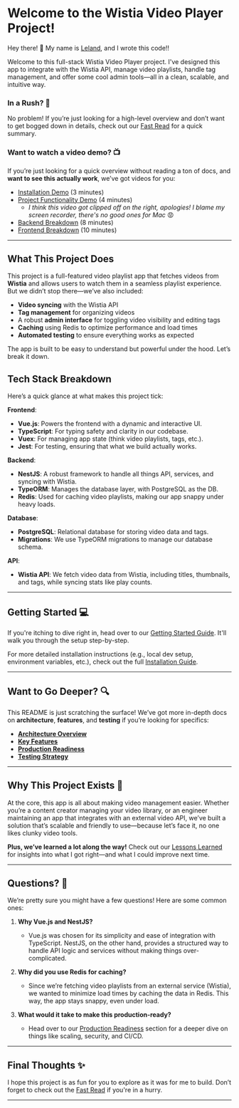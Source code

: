 # Welcome to the Wistia Video Player Project!

Hey there! 👋 My name is [Leland](https://www.linkedin.com/in/lelandwarren/), and I wrote this code!!

Welcome to this full-stack Wistia Video Player project. I've designed this app to integrate with the Wistia API, manage video playlists, handle tag management, and offer some cool admin tools—all in a clean, scalable, and intuitive way.

### In a Rush? 🚀

No problem! If you’re just looking for a high-level overview and don’t want to get bogged down in details, check out our [Fast Read](./docs/FAST_README.md) for a quick summary.

### Want to watch a video demo? 📺

If you’re just looking for a quick overview without reading a ton of docs, and **want to see this actually work**, we’ve got videos for you:

- [Installation Demo](./docs/resources/videos/Installation.mov) (3 minutes)
- [Project Functionality Demo](./docs/resources/videos/Project_Functionality.mov) (4 minutes)
  - _I think this video got clipped off on the right, apologies! I blame my screen recorder, there's no good ones for Mac_ 😡
- [Backend Breakdown](./docs/resources/videos/Backend.mov) (8 minutes)
- [Frontend Breakdown](./docs/resources/videos/Frontend.mov) (10 minutes)

---

## What This Project Does

This project is a full-featured video playlist app that fetches videos from **Wistia** and allows users to watch them in a seamless playlist experience. But we didn’t stop there—we’ve also included:

- **Video syncing** with the Wistia API
- **Tag management** for organizing videos
- A robust **admin interface** for toggling video visibility and editing tags
- **Caching** using Redis to optimize performance and load times
- **Automated testing** to ensure everything works as expected

The app is built to be easy to understand but powerful under the hood. Let’s break it down.

## Tech Stack Breakdown

Here’s a quick glance at what makes this project tick:

**Frontend**:

- **Vue.js**: Powers the frontend with a dynamic and interactive UI.
- **TypeScript**: For typing safety and clarity in our codebase.
- **Vuex**: For managing app state (think video playlists, tags, etc.).
- **Jest**: For testing, ensuring that what we build actually works.

**Backend**:

- **NestJS**: A robust framework to handle all things API, services, and syncing with Wistia.
- **TypeORM**: Manages the database layer, with PostgreSQL as the DB.
- **Redis**: Used for caching video playlists, making our app snappy under heavy loads.

**Database**:

- **PostgreSQL**: Relational database for storing video data and tags.
- **Migrations**: We use TypeORM migrations to manage our database schema.

**API**:

- **Wistia API**: We fetch video data from Wistia, including titles, thumbnails, and tags, while syncing stats like play counts.

---

## Getting Started 💻

If you're itching to dive right in, head over to our [Getting Started Guide](./docs/getting-started/README.md). It'll walk you through the setup step-by-step.

For more detailed installation instructions (e.g., local dev setup, environment variables, etc.), check out the full [Installation Guide](./docs/getting-started/installation.md).

---

## Want to Go Deeper? 🔍

This README is just scratching the surface! We’ve got more in-depth docs on **architecture**, **features**, and **testing** if you’re looking for specifics:

- [**Architecture Overview**](./docs/architecture/README.md)
- [**Key Features**](./docs/features/README.md)
- [**Production Readiness**](./docs/production-readiness/README.md)
- [**Testing Strategy**](./docs/testing/README.md)

---

## Why This Project Exists 🌱

At the core, this app is all about making video management easier. Whether you’re a content creator managing your video library, or an engineer maintaining an app that integrates with an external video API, we’ve built a solution that’s scalable and friendly to use—because let’s face it, no one likes clunky video tools.

**Plus, we’ve learned a lot along the way!** Check out our [Lessons Learned](./docs/lessons-learned/README.md) for insights into what I got right—and what I could improve next time.

---

## Questions? 🤔

We’re pretty sure you might have a few questions! Here are some common ones:

1. **Why Vue.js and NestJS?**

   - Vue.js was chosen for its simplicity and ease of integration with TypeScript. NestJS, on the other hand, provides a structured way to handle API logic and services without making things over-complicated.

2. **Why did you use Redis for caching?**

   - Since we’re fetching video playlists from an external service (Wistia), we wanted to minimize load times by caching the data in Redis. This way, the app stays snappy, even under load.

3. **What would it take to make this production-ready?**
   - Head over to our [Production Readiness](./docs/production-readiness/README.md) section for a deeper dive on things like scaling, security, and CI/CD.

---

## Final Thoughts ✨

I hope this project is as fun for you to explore as it was for me to build. Don’t forget to check out the [Fast Read](./docs/FAST_README.md) if you're in a hurry.

---
